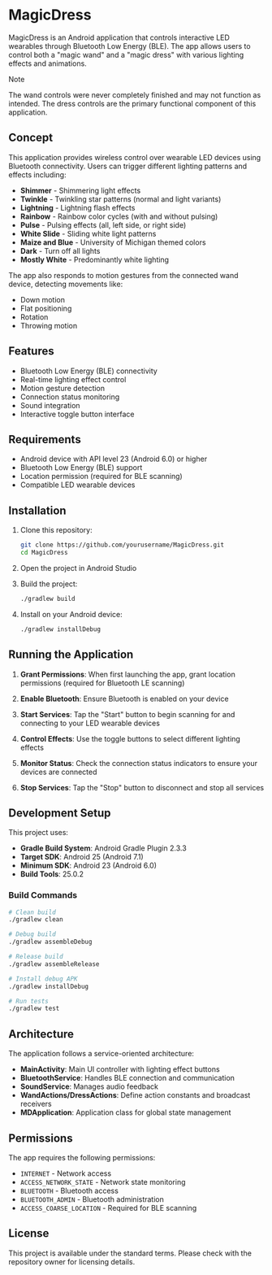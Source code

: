# MagicDress

MagicDress is an Android application that controls interactive LED wearables through Bluetooth Low Energy (BLE). The app allows users to control both a "magic wand" and a "magic dress" with various lighting effects and animations.

> [!NOTE] 
> The wand controls were never completely finished and may not function as intended. The dress controls are the primary functional component of this application.

## Concept

This application provides wireless control over wearable LED devices using Bluetooth connectivity. Users can trigger different lighting patterns and effects including:

- **Shimmer** - Shimmering light effects
- **Twinkle** - Twinkling star patterns (normal and light variants)
- **Lightning** - Lightning flash effects
- **Rainbow** - Rainbow color cycles (with and without pulsing)
- **Pulse** - Pulsing effects (all, left side, or right side)
- **White Slide** - Sliding white light patterns
- **Maize and Blue** - University of Michigan themed colors
- **Dark** - Turn off all lights
- **Mostly White** - Predominantly white lighting

The app also responds to motion gestures from the connected wand device, detecting movements like:
- Down motion
- Flat positioning
- Rotation
- Throwing motion

## Features

- Bluetooth Low Energy (BLE) connectivity
- Real-time lighting effect control
- Motion gesture detection
- Connection status monitoring
- Sound integration
- Interactive toggle button interface

## Requirements

- Android device with API level 23 (Android 6.0) or higher
- Bluetooth Low Energy (BLE) support
- Location permission (required for BLE scanning)
- Compatible LED wearable devices

## Installation

1. Clone this repository:
   ```bash
   git clone https://github.com/yourusername/MagicDress.git
   cd MagicDress
   ```

2. Open the project in Android Studio

3. Build the project:
   ```bash
   ./gradlew build
   ```

4. Install on your Android device:
   ```bash
   ./gradlew installDebug
   ```

## Running the Application

1. **Grant Permissions**: When first launching the app, grant location permissions (required for Bluetooth LE scanning)

2. **Enable Bluetooth**: Ensure Bluetooth is enabled on your device

3. **Start Services**: Tap the "Start" button to begin scanning for and connecting to your LED wearable devices

4. **Control Effects**: Use the toggle buttons to select different lighting effects

5. **Monitor Status**: Check the connection status indicators to ensure your devices are connected

6. **Stop Services**: Tap the "Stop" button to disconnect and stop all services

## Development Setup

This project uses:
- **Gradle Build System**: Android Gradle Plugin 2.3.3
- **Target SDK**: Android 25 (Android 7.1)
- **Minimum SDK**: Android 23 (Android 6.0)
- **Build Tools**: 25.0.2

### Build Commands

```bash
# Clean build
./gradlew clean

# Debug build
./gradlew assembleDebug

# Release build
./gradlew assembleRelease

# Install debug APK
./gradlew installDebug

# Run tests
./gradlew test
```

## Architecture

The application follows a service-oriented architecture:

- **MainActivity**: Main UI controller with lighting effect buttons
- **BluetoothService**: Handles BLE connection and communication
- **SoundService**: Manages audio feedback
- **WandActions/DressActions**: Define action constants and broadcast receivers
- **MDApplication**: Application class for global state management

## Permissions

The app requires the following permissions:
- `INTERNET` - Network access
- `ACCESS_NETWORK_STATE` - Network state monitoring
- `BLUETOOTH` - Bluetooth access
- `BLUETOOTH_ADMIN` - Bluetooth administration
- `ACCESS_COARSE_LOCATION` - Required for BLE scanning

## License

This project is available under the standard terms. Please check with the repository owner for licensing details.